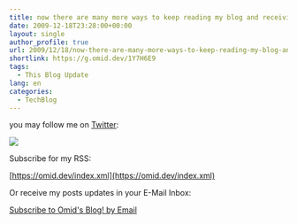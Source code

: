 ```yaml
---
title: now there are many more ways to keep reading my blog and receiving updates from me!
date: 2009-12-18T23:28:00+00:00
layout: single
author_profile: true
url: 2009/12/18/now-there-are-many-more-ways-to-keep-reading-my-blog-and-receiving-updates-from-me/
shortlink: https://g.omid.dev/1Y7H6E9
tags:
  - This Blog Update
lang: en
categories: 
  - TechBlog
---
```

you may follow me on [Twitter](http://twitter.com/OmidFarhangEn):

[![](http://2.bp.blogspot.com/_vaUVXcmC3OI/SywHIxG801I/AAAAAAAAAZk/4KAdwCSEuOs/s640/twitter_logo_header.png)](http://twitter.com/OmidfarhangEn)

Subscribe for my RSS:

[https://omid.dev/index.xml](https://omid.dev/index.xml)

Or receive my posts updates in your E-Mail Inbox:

[Subscribe to Omid's Blog! by Email](http://feedburner.google.com/fb/a/mailverify?uri=OmidsBlog&loc=en_US)

